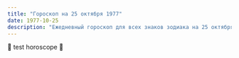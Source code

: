 ```yaml
---
title: "Гороскоп на 25 октября 1977"
date: 1977-10-25
description: "Ежедневный гороскоп для всех знаков зодиака на 25 октября 1977 года от Мадам Мистаро"
---
```


🌟 test horoscope 🌟
